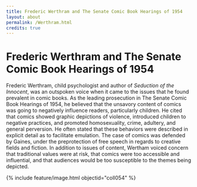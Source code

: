 ```yaml
---
title: Frederic Werthram and The Senate Comic Book Hearings of 1954
layout: about
permalink: /Werthram.html
credits: true
---
```

# Frederic Werthram and The Senate Comic Book Hearings of 1954

Frederic Werthram, child psychologist and author of *Seduction of the Innocent*, was an outspoken voice when it came to the issues that he found prevalent in comic books. As the leading prosecution in The Senate Comic Book Hearings of 1954, he believed that the unsavory content of comics was going to negatively influence readers, particularly children. He cited that comics showed graphic depictions of violence, introduced children to negative practices, and promoted homosexuality, crime, adultery, and general perversion. He often stated that these behaviors were described in explicit detail as to facilitate emulation. The case of comics was defended by Gaines, under the preprotection of free speech in regards to creative fields and fiction. In addition to issues of content, Wertham voiced concern that traditional values were at risk, that comics were too accessible and influential, and that audiences would be too susceptible to the themes being depicted.

{% include feature/image.html objectid="coll054" %}
